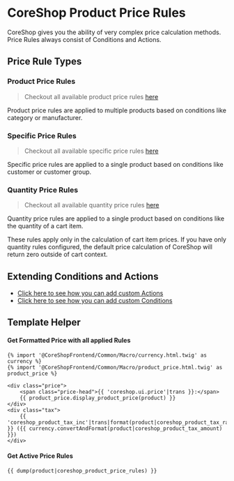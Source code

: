 # CoreShop Product Price Rules

CoreShop gives you the ability of very complex price calculation methods.
Price Rules always consist of Conditions and Actions.

## Price Rule Types

### Product Price Rules

> Checkout all available product price rules [here](../../../02_User_Documentation/03_Price_Rules/02_Product_Price_Rules.md)

Product price rules are applied to multiple products based on conditions like category or manufacturer.

### Specific Price Rules

> Checkout all available specific price rules [here](../../../02_User_Documentation/03_Price_Rules/03_Specific_Product_Prices.md)

Specific price rules are applied to a single product based on conditions like customer or customer group.

### Quantity Price Rules

> Checkout all available quantity price rules [here](../../../02_User_Documentation/03_Price_Rules/04_Quantity_Product_Prices.md)

Quantity price rules are applied to a single product based on conditions like the quantity of a cart item.

These rules apply only in the calculation of cart item prices. If you have only quantity rules configured,
the default price calculation of CoreShop will return zero outside of cart context.

## Extending Conditions and Actions

- [Click here to see how you can add custom Actions](../../01_Extending_Guide/04_Extending_Rule_Actions.md)
- [Click here to see how you can add custom Conditions](../../01_Extending_Guide/05_Extending_Rule_Conditions.md)

## Template Helper

#### Get Formatted Price with all applied Rules

```twig
{% import '@CoreShopFrontend/Common/Macro/currency.html.twig' as currency %}
{% import '@CoreShopFrontend/Common/Macro/product_price.html.twig' as product_price %}

<div class="price">
    <span class="price-head">{{ 'coreshop.ui.price'|trans }}:</span>
    {{ product_price.display_product_price(product) }}
</div>
<div class="tax">
    {{ 'coreshop_product_tax_inc'|trans|format(product|coreshop_product_tax_rate) }} ({{ currency.convertAndFormat(product|coreshop_product_tax_amount) }})
</div>
```

#### Get Active Price Rules

```twig
{{ dump(product|coreshop_product_price_rules) }}
```
